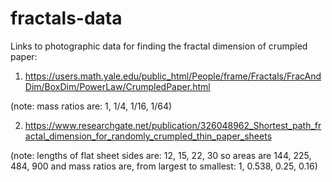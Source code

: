 # fractals-data

Links to photographic data for finding the fractal dimension of crumpled paper:

1) https://users.math.yale.edu/public_html/People/frame/Fractals/FracAndDim/BoxDim/PowerLaw/CrumpledPaper.html 

(note: mass ratios are: 1, 1/4, 1/16, 1/64)

2) https://www.researchgate.net/publication/326048962_Shortest_path_fractal_dimension_for_randomly_crumpled_thin_paper_sheets

(note: lengths of flat sheet sides are: 12, 15, 22, 30 so areas are 144, 225, 484, 900 and mass ratios are, from largest to smallest: 1, 0.538, 0.25, 0.16)

